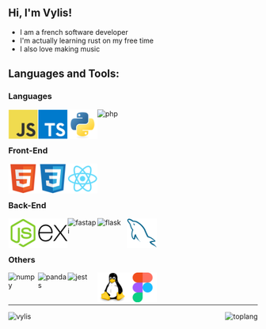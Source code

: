 ## Hi, I'm Vylis! 
- I am a french software developer
- I'm actually learning rust on my free time
- I also love making music

## Languages and Tools: 

### Languages

 <img  align="left" src="https://raw.githubusercontent.com/devicons/devicon/master/icons/javascript/javascript-original.svg" alt="javascript" width="60" height="60"/> 
 <img  align="left" src="https://raw.githubusercontent.com/devicons/devicon/master/icons/typescript/typescript-original.svg" alt="typescript" width="60" height="60"/> 
 <img  align="left" src="https://raw.githubusercontent.com/devicons/devicon/1119b9f84c0290e0f0b38982099a2bd027a48bf1/icons/python/python-original.svg" alt="python" width="60" height="60"/> 
 <img  align="left" src="https://cdn.jsdelivr.net/gh/devicons/devicon/icons/php/php-original.svg" alt="php" width="60" height="60"/> 

 <br/><br/><br/>
 
### Front-End

 <img  align="left" src="https://raw.githubusercontent.com/devicons/devicon/master/icons/html5/html5-original.svg" alt="html" width="60" height="60"/> 
 <img  align="left" src="https://raw.githubusercontent.com/devicons/devicon/master/icons/css3/css3-original.svg" alt="css" width="60" height="60"/> 
 <img  align="left" src="https://raw.githubusercontent.com/devicons/devicon/master/icons/react/react-original.svg" alt="react" width="60" height="60"/>
  
 <br/><br/><br/>
 
### Back-End
 
 <img  align="left" src="https://raw.githubusercontent.com/devicons/devicon/master/icons/nodejs/nodejs-original.svg" alt="nodejs" width="60" height="60"/> 
 <img  align="left" src="https://raw.githubusercontent.com/devicons/devicon/master/icons/express/express-original.svg" alt="express" width="60" height="60"/> 
 <img  align="left" src="https://cdn.jsdelivr.net/gh/devicons/devicon/icons/fastapi/fastapi-original.svg" alt="fastapi" width="60" height="60"/> 
 <img  align="left" src="https://cdn.jsdelivr.net/gh/devicons/devicon/icons/flask/flask-original.svg" alt="flask" width="60" height="60"/>
 <img  align="left" src="https://raw.githubusercontent.com/devicons/devicon/master/icons/mysql/mysql-original.svg" alt="mysql" width="60" height="60"/> 

 <br/><br/><br/>
  
### Others

  <img  align="left" src="https://cdn.jsdelivr.net/gh/devicons/devicon/icons/numpy/numpy-original.svg" alt="numpy" width="60" height="60"/>
  <img  align="left" src="https://cdn.jsdelivr.net/gh/devicons/devicon/icons/pandas/pandas-original.svg" alt="pandas" width="60" height="60"/>
  <img  align="left" src="https://cdn.jsdelivr.net/gh/devicons/devicon/icons/jest/jest-plain.svg" alt="jest" width="60" height="60"/>
  <img  align="left" src="https://raw.githubusercontent.com/devicons/devicon/master/icons/linux/linux-original.svg" alt="linux" width="60" height="60"/>  
  <img  align="left" src="https://raw.githubusercontent.com/devicons/devicon/master/icons/figma/figma-original.svg" alt="figma" width="60" height="60"/> 
 
 <br/><br/><br/>

---

 <p><img align="left" src="https://github-readme-stats.vercel.app/api?username=vylis&show_icons=true&locale=en&layout=compact" alt="vylis" /></p
 <p><img align="right" src="https://github-readme-stats.vercel.app/api/top-langs?username=vylis&show_icons=true&locale=en&layout=compact" alt="toplang" /></p
